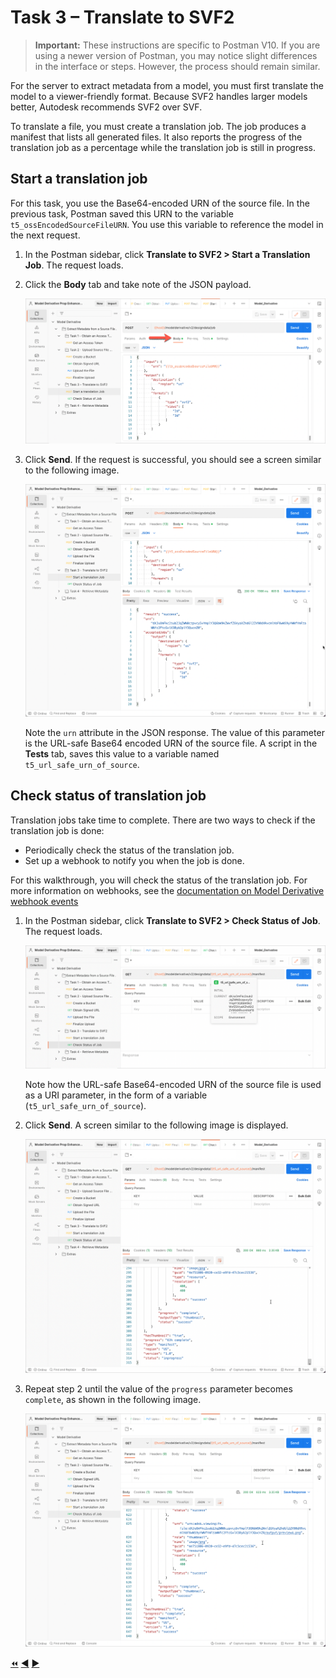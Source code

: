 # Task 3 – Translate to SVF2

> **Important:** These instructions are specific to Postman V10. If you are using a newer version of Postman, you may notice slight differences in the interface or steps. However, the process should remain similar.

For the server to extract metadata from a model, you must first translate the model to a viewer-friendly format. Because SVF2 handles larger models better, Autodesk recommends SVF2 over SVF.

To translate a file, you must create a translation job. The job produces a manifest that lists all generated files. It also reports the progress of the translation job as a percentage while the translation job is still in progress.


## Start a translation job

For this task, you use the Base64-encoded URN of the source file. In the previous task, Postman saved this URN to the variable `t5_ossEncodedSourceFileURN`. You use this variable to reference the model in the next request.

1. In the Postman sidebar, click **Translate to SVF2 > Start a Translation Job**. The request loads.

2. Click the **Body** tab and take note of the JSON payload.

    ![Create Translation Job JSON Payload](../images/tutorial_05_task_3_start_a_translation_01.png "Create Translation Job JSON Payload")

3. Click **Send**. If the request is successful, you should see a screen similar to the following image.

    ![Successful Submission of Translation Job](../images/tutorial_05_task_3_start_a_translation_02.png "Successful Submission of Translation Job")

    Note the `urn` attribute in the JSON response. The value of this parameter is the URL-safe Base64 encoded URN of the source file. A script in the **Tests** tab, saves this value to a variable named `t5_url_safe_urn_of_source`.

## Check status of translation job

Translation jobs take time to complete. There are two ways to check if the translation job is done:

- Periodically check the status of the translation job.
- Set up a webhook to notify you when the job is done.

For this walkthrough, you will check the status of the translation job. For more information on webhooks, see the [documentation on Model Derivative webhook events](https://aps.autodesk.com/en/docs/webhooks/v1/reference/events/model_derivative_events)

1. In the Postman sidebar, click **Translate to SVF2 > Check Status of Job**. The request loads.

   ![Check Status of Job](../images/tutorial_05_task_3_check_status_job_01.png "Check Status of Job")

   Note how the URL-safe Base64-encoded URN of the source file is used as a URI parameter, in the form of a variable (`t5_url_safe_urn_of_source`).

2. Click **Send**. A screen similar to the following image is displayed.

   ![Inprogress Job](../images/tutorial_05_task_3_check_status_job_02.png "Inprogress Job")

3. Repeat step 2 until the value of the `progress` parameter becomes `complete`, as shown in the following image.

    ![Successful Job](../images/tutorial_05_task_3_check_status_job_03.png "Successful Job")



[:rewind:](../readme.md "readme.md") [:arrow_backward:](task-2.md "Previous task") [:arrow_forward:](task-4.md "Next task")
